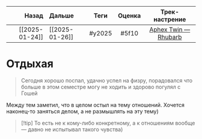 |          Назад | Дальше         |  Теги  | Оценка |                           Трек-настрение                            |
| --------------:|:-------------- |:------:|:------:|:-------------------------------------------------------------------:|
| [[2025-01-24]] | [[2025-01-26]] | #y2025 | #5f10  | [Aphex Twin — Rhubarb](https://www.youtube.com/watch?v=_AWIqXzvX-U) |

# Отдыхая
>  Сегодня хорошо поспал, удачно успел на физру, порадовался что больше в этом семестре могу не ходить и здорово погулял с Гошей

Между тем заметил, что в целом остыл на тему отношений. Хочется наконец-то заняться делом, а не размышлять на эту тему)

> [!tip] То есть не к кому-либо конкретному, а к отношениям вообще — давно не испытывал такого чувства)
